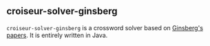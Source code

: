 <!--
SPDX-FileCopyrightText: 2023 Antoine Belvire
SPDX-License-Identifier: GPL-3.0-or-later
-->

## croiseur-solver-ginsberg

`croiseur-solver-ginsberg` is a crossword solver based
on [Ginsberg's papers](https://www.aaai.org/Papers/AAAI/1990/AAAI90-032.pdf). It is entirely
written in Java.
